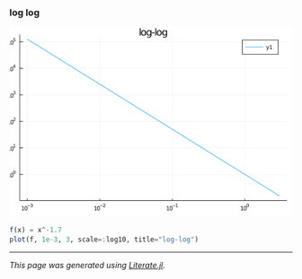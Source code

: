 ### log log

![loglog.png](images/loglog.png)

```julia
f(x) = x^-1.7
plot(f, 1e-3, 3, scale=:log10, title="log-log")
```

---

*This page was generated using [Literate.jl](https://github.com/fredrikekre/Literate.jl).*

